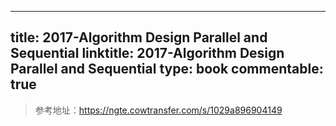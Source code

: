 
---
title: 2017-Algorithm Design Parallel and Sequential
linktitle: 2017-Algorithm Design Parallel and Sequential
type: book
commentable: true
---

> 参考地址：https://ngte.cowtransfer.com/s/1029a896904149

    